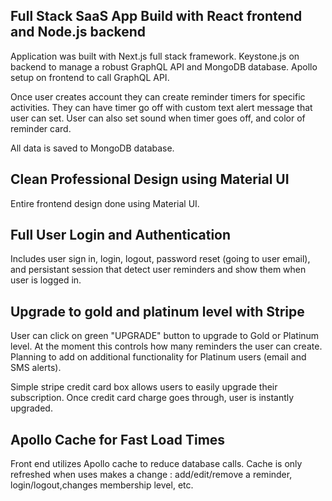 ## Full Stack SaaS App Build with React frontend and Node.js backend

Application was built with Next.js full stack framework. Keystone.js on backend
to manage a robust GraphQL API and MongoDB database. Apollo setup on frontend to
call GraphQL API.

Once user creates account they can create reminder timers for specific
activities. They can have timer go off with custom text alert message that user
can set. User can also set sound when timer goes off, and color of reminder
card.

All data is saved to MongoDB database.

## Clean Professional Design using Material UI

Entire frontend design done using Material UI.

## Full User Login and Authentication

Includes user sign in, login, logout, password reset (going to user email), and
persistant session that detect user reminders and show them when user is logged
in.

## Upgrade to gold and platinum level with Stripe

User can click on green "UPGRADE" button to upgrade to Gold or Platinum level.
At the moment this controls how many reminders the user can create. Planning to
add on additional functionality for Platinum users (email and SMS alerts).

Simple stripe credit card box allows users to easily upgrade their subscription.
Once credit card charge goes through, user is instantly upgraded.

## Apollo Cache for Fast Load Times

Front end utilizes Apollo cache to reduce database calls. Cache is only
refreshed when uses makes a change : add/edit/remove a reminder,
login/logout,changes membership level, etc.
